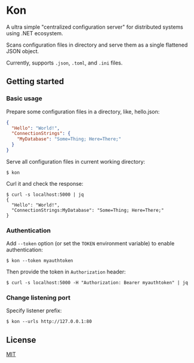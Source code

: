 ﻿# Kon

A ultra simple "centralized configuration server" for distributed systems using .NET ecosystem.

Scans configuration files in directory and serve them as a single flattened JSON object.

Currently, supports `.json`, `.toml`, and `.ini` files.

## Getting started

### Basic usage

Prepare some configuration files in a directory, like, hello.json:

```json
{
  "Hello": "World!",
  "ConnectionStrings": {
    "MyDatabase": "Some=Thing; Here=There;"
  }
}
```

Serve all configuration files in current working directory:

```shell
$ kon
```

Curl it and check the response:

```shell
$ curl -s localhost:5000 | jq
{
  "Hello": "World!",
  "ConnectionStrings:MyDatabase": "Some=Thing; Here=There;"
}
```

### Authentication

Add `--token` option (or set the `TOKEN` environment variable) to enable authentication:

```shell
$ kon --token myauthtoken
```

Then provide the token in `Authorization` header:

```shell
$ curl -s localhost:5000 -H "Authorization: Bearer myauthtoken" | jq
```

### Change listening port

Specify listener prefix:

```shell
$ kon --urls http://127.0.0.1:80
```

## License

[MIT](LICENSE)